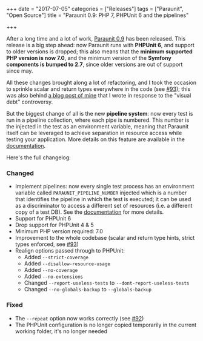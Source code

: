 +++
date = "2017-07-05"
categories = ["Releases"]
tags = ["Paraunit", "Open Source"]
title = "Paraunit 0.9: PHP 7, PHPUnit 6 and the pipelines"

+++

After a long time and a lot of work, [Paraunit 0.9](https://github.com/facile-it/paraunit/releases/tag/0.9) has been released. This release is a big step ahead: now Paraunit runs with **PHPUnit 6**, and support to older versions is dropped; this also means that the **minimum supported PHP version is now 7.0**, and the minimum version of the **Symfony components is bumped to 2.7**, since older versions are out of support since may.
<!--more-->

All these changes brought along a lot of refactoring, and I took the occasion to sprinkle scalar and return types everywhere in the code (see [#93](https://github.com/facile-it/paraunit/pull/93)); this was also behind [a blog post of mine](https://engineering.facile.it/blog/eng/visual-debt-typehints/) that I wrote in response to the "visual debt" controversy.

But the biggest change of all is the new **pipeline system**: now every test is run in a pipeline collection, where each pipe is numbered. This number is the injected in the test as an environment variable, meaning that Paraunit itself can be leveraged to achieve separation in resource access while testing your application. More details on this feature are available in the [documentation](https://engineering.facile.it/paraunit/documentation/).

Here's the full changelog:

### Changed

* Implement pipelines: now every single test process has an environment variable called `PARAUNIT_PIPELINE_NUMBER` injected which is a number that identifies the pipeline in which the test is executed; it can be used as a discriminator to access a different set of resources (i.e. a different copy of a test DB). See the [documentation](https://engineering.facile.it/paraunit/documentation/) for more details.
* Support for PHPUnit 6
* Drop support for PHPUnit 4 & 5
* Minimum PHP version required: 7.0
* Improvement to the whole codebase (scalar and return type hints, strict types enforced, see [#93](https://github.com/facile-it/paraunit/pull/93))
* Realign options passed through to PHPUnit:
    * Added `--strict-coverage`
    * Added `--disallow-resource-usage`
    * Added `--no-coverage`
    * Added `--no-extensions`
    * Changed `--report-useless-tests` to `--dont-report-useless-tests` 
    * Changed `--no-globals-backup` to `--globals-backup` 

### Fixed
* The `--repeat` option now works correctly (see [#92](https://github.com/facile-it/paraunit/issues/92))
* The PHPUnit configuration is no longer copied temporarily in the current working folder, it's no longer needed
